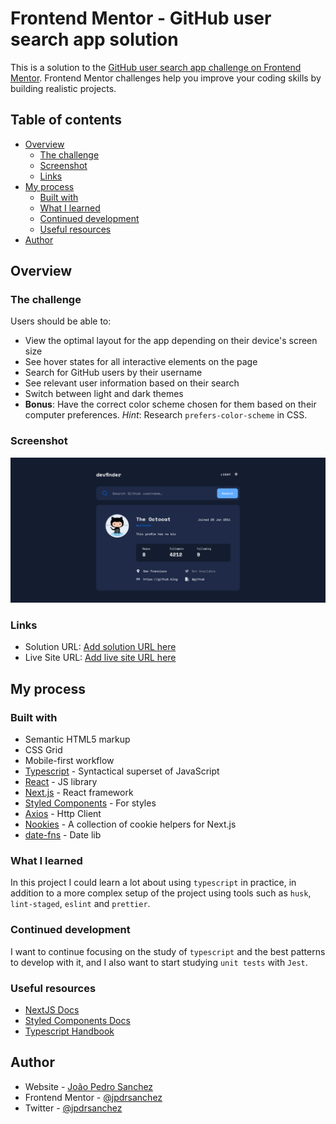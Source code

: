 # Frontend Mentor - GitHub user search app solution

This is a solution to the [GitHub user search app challenge on Frontend Mentor](https://www.frontendmentor.io/challenges/github-user-search-app-Q09YOgaH6). Frontend Mentor challenges help you improve your coding skills by building realistic projects.

## Table of contents

- [Overview](#overview)
  - [The challenge](#the-challenge)
  - [Screenshot](#screenshot)
  - [Links](#links)
- [My process](#my-process)
  - [Built with](#built-with)
  - [What I learned](#what-i-learned)
  - [Continued development](#continued-development)
  - [Useful resources](#useful-resources)
- [Author](#author)

## Overview

### The challenge

Users should be able to:

- View the optimal layout for the app depending on their device's screen size
- See hover states for all interactive elements on the page
- Search for GitHub users by their username
- See relevant user information based on their search
- Switch between light and dark themes
- **Bonus**: Have the correct color scheme chosen for them based on their computer preferences. _Hint_: Research `prefers-color-scheme` in CSS.

### Screenshot

![](./screenshot.png)

### Links

- Solution URL: [Add solution URL here](https://your-solution-url.com)
- Live Site URL: [Add live site URL here](https://your-live-site-url.com)

## My process

### Built with

- Semantic HTML5 markup
- CSS Grid
- Mobile-first workflow
- [Typescript](https://www.typescriptlang.org/) - Syntactical superset of JavaScript
- [React](https://reactjs.org/) - JS library
- [Next.js](https://nextjs.org/) - React framework
- [Styled Components](https://styled-components.com/) - For styles
- [Axios](https://axios-http.com/) - Http Client
- [Nookies](https://github.com/maticzav/nookies) - A collection of cookie helpers for Next.js
- [date-fns](https://date-fns.org/) - Date lib

### What I learned


In this project I could learn a lot about using `typescript` in practice, in addition to a more complex setup of the project using tools such as `husk`, `lint-staged`, `eslint` and `prettier`.

### Continued development


I want to continue focusing on the study of `typescript` and the best patterns to develop with it, and I also want to start studying `unit tests` with `Jest`.

### Useful resources

- [NextJS Docs](https://nextjs.org/docs/getting-started)
- [Styled Components Docs](https://styled-components.com/docs)
- [Typescript Handbook](https://www.typescriptlang.org/docs/handbook/intro.html)

## Author

- Website - [João Pedro Sanchez](https://github.com/jpdrsanchez)
- Frontend Mentor - [@jpdrsanchez](https://www.frontendmentor.io/profile/jpdrsanchez)
- Twitter - [@jpdrsanchez](https://twitter.com/jpdrsanchez)
